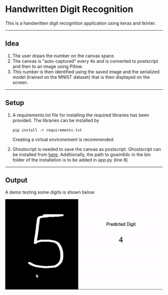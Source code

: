 # Handwritten Digit Recognition

This is a handwritten digit recognition application using keras and tkinter. 
<br>
___

## Idea
1. The user draws the number on the canvas space.
2. The canvas is "auto-captured" every 4s and is converted to postscript and then to an image using Pillow.
3. This number is then identified using the saved image and the serialized model (trained on the MNIST dataset) that is then displayed on the screen.

___

## Setup
1. A requirements.txt file for installing the required libraries has been provided. The libraries can be installed by
    ```
    pip install -r requirements.txt
    ```
    Creating a virtual environement is recommended.

2. Ghostscript is needed to save the canvas as postscript. Ghostscript can be installed from [here](https://ghostscript.com/releases/gsdnld.html). Additionally, the path to gswin64c in the bin folder of the installation is to be added in app.py (line 8)

___

## Output
A demo testing some digits is shown below
<br>

![Demo](https://github.com/bill-dsouza15/handwritten-digit-recognition/blob/main/demo.gif)



